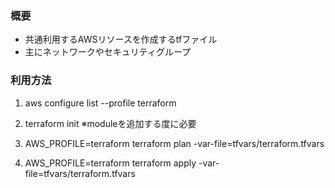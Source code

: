 ### 概要
* 共通利用するAWSリソースを作成するtfファイル
* 主にネットワークやセキュリティグループ

### 利用方法
1. aws configure list --profile terraform

2. terraform init ※moduleを追加する度に必要

3. AWS_PROFILE=terraform terraform plan -var-file=tfvars/terraform.tfvars

4. AWS_PROFILE=terraform terraform apply -var-file=tfvars/terraform.tfvars